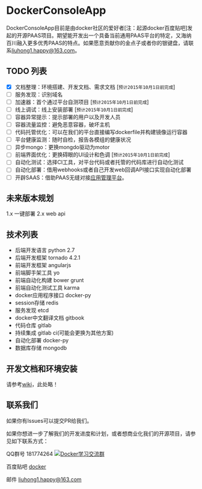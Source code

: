 # DockerConsoleApp

DockerConsoleApp目前是由docker社区的爱好者[注：起源docker百度贴吧]发起的开源PAAS项目。期望能开发出一个具备当前通用PAAS平台的特定，又海纳百川融入更多优秀PAAS的特点。如果愿意贡献你的金点子或者你的银键盘，请联系[liuhong1.happy@163.com](mailto:liuhong1.happy@163.com)。

## TODO 列表

- [x] 文档整理：环境搭建、开发文档、需求文档 [`预计2015年10月1日前完成`]
- [ ] 服务发现：识别域名 
- [ ] 加速器：首个通过平台自测项目 [`预计2015年10月1日前完成`]
- [ ] 线上调试：线上安装部署 [`预计2015年10月1日前完成`]
- [ ] 容器异常提示：提示部署的用户以及开发人员
- [ ] 容器流量监控：避免恶意容器，破坏主机
- [ ] 代码托管优化：可以在我们的平台直接编写dockerfile并构建镜像运行容器
- [ ] 平台健康监测：随时自检，报告各模组的健康状况
- [ ] 异步mongo：更换mongdo驱动为motor
- [ ] 前端界面优化：更换碍眼的UI设计和色调 [`预计2015年10月1日前完成`]
- [ ] 自动化测试：选择CI工具，对平台代码或者托管的代码库进行自动化测试
- [ ] 自动化部署：借用webhooks或者自己开发web回调API接口实现自动化部署
- [ ] 开辟SAAS：借助PAAS无缝对接[应用管理平台](https://github.com/liuhong1happy/ConsoleWindowApp)。

## 未来版本规划

1.x 一键部署
2.x web api

## 技术列表

- 后端开发语言 python 2.7
- 后端开发框架 tornado 4.2.1
- 前端开发框架 angularjs
- 前端脚手架工具 yo
- 前端自动化构建 bower grunt
- 前端自动化测试工具 karma
- docker应用程序接口 docker-py
- session存储 redis
- 服务发现 etcd
- docker中文翻译文档 gitbook
- 代码仓库 gitlab
- 持续集成 gitlab ci(可能会更换为其他方案)
- 自动化部署 docker-py
- 数据库存储 mongodb

## 开发文档和环境安装

请参考[wiki](https://github.com/liuhong1happy/DockerConsoleApp/wiki)，此处略！

## 联系我们

如果你有Issues可以提交PR给我们。

如果你想进一步了解我们的开发进度和计划，或者想商业化我们的开源项目，请参见如下联系方式：

QQ群号 181774264 <a target="_blank" href="http://shang.qq.com/wpa/qunwpa?idkey=825b5e3ee4bee23e51b0d77703a6c38c6cd0ca3d489340667a251a2e242f15de"><img border="0" src="http://pub.idqqimg.com/wpa/images/group.png" alt="Docker学习交流群" title="Docker学习交流群"></a><br/>

百度贴吧 [docker](http://tieba.baidu.com/f?kw=docker)

邮件 [liuhong1.happy@163.com](mailto:liuhong1.happy@163.com)
